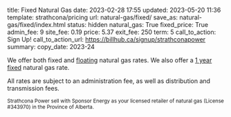 title: Fixed Natural Gas
date: 2023-02-28 17:55
updated: 2023-05-20 11:36
template: strathcona/pricing
url: natural-gas/fixed/
save_as: natural-gas/fixed/index.html
status: hidden
natural_gas: True
fixed_price: True
admin_fee: 9
site_fee: 0.19
price: 5.37
exit_fee: 250
term: 5
call_to_action: Sign Up!
call_to_action_url: https://billhub.ca/signup/strathconapower
summary:
copy_date: 2023-24

We offer both fixed and [floating]({filename}floating-natural-gas.md) natural
gas rates. We also offer a [1 year fixed]({filename}fixed-natural-gas-1-yr.md)
natural gas rate.

All rates are subject to an administration fee, as well as distribution and
transmission fees.

<small markdown=1>
  Strathcona Power sell with Sponsor Energy as your licensed
  retailer of natural gas (License #343970)
  in the Province of Alberta.
</small>
